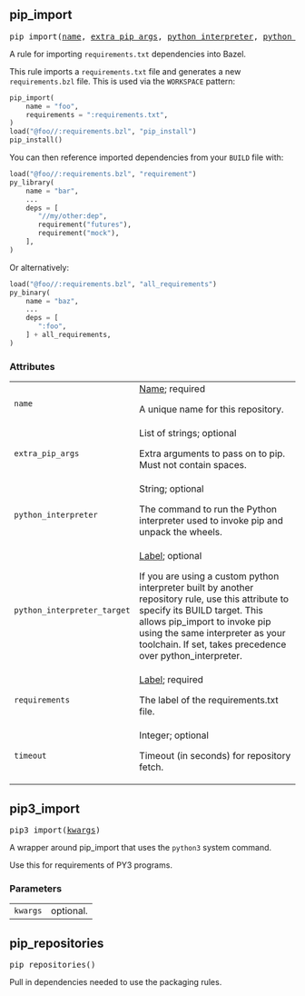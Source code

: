 <!-- Generated with Stardoc: http://skydoc.bazel.build -->

<a name="#pip_import"></a>

## pip_import

<pre>
pip_import(<a href="#pip_import-name">name</a>, <a href="#pip_import-extra_pip_args">extra_pip_args</a>, <a href="#pip_import-python_interpreter">python_interpreter</a>, <a href="#pip_import-python_interpreter_target">python_interpreter_target</a>, <a href="#pip_import-requirements">requirements</a>, <a href="#pip_import-timeout">timeout</a>)
</pre>

A rule for importing `requirements.txt` dependencies into Bazel.

This rule imports a `requirements.txt` file and generates a new
`requirements.bzl` file.  This is used via the `WORKSPACE` pattern:

```python
pip_import(
    name = "foo",
    requirements = ":requirements.txt",
)
load("@foo//:requirements.bzl", "pip_install")
pip_install()
```

You can then reference imported dependencies from your `BUILD` file with:

```python
load("@foo//:requirements.bzl", "requirement")
py_library(
    name = "bar",
    ...
    deps = [
       "//my/other:dep",
       requirement("futures"),
       requirement("mock"),
    ],
)
```

Or alternatively:
```python
load("@foo//:requirements.bzl", "all_requirements")
py_binary(
    name = "baz",
    ...
    deps = [
       ":foo",
    ] + all_requirements,
)
```


### Attributes

<table class="params-table">
  <colgroup>
    <col class="col-param" />
    <col class="col-description" />
  </colgroup>
  <tbody>
    <tr id="pip_import-name">
      <td><code>name</code></td>
      <td>
        <a href="https://bazel.build/docs/build-ref.html#name">Name</a>; required
        <p>
          A unique name for this repository.
        </p>
      </td>
    </tr>
    <tr id="pip_import-extra_pip_args">
      <td><code>extra_pip_args</code></td>
      <td>
        List of strings; optional
        <p>
          Extra arguments to pass on to pip. Must not contain spaces.
        </p>
      </td>
    </tr>
    <tr id="pip_import-python_interpreter">
      <td><code>python_interpreter</code></td>
      <td>
        String; optional
        <p>
          The command to run the Python interpreter used to invoke pip and unpack the
wheels.
        </p>
      </td>
    </tr>
    <tr id="pip_import-python_interpreter_target">
      <td><code>python_interpreter_target</code></td>
      <td>
        <a href="https://bazel.build/docs/build-ref.html#labels">Label</a>; optional
        <p>
          If you are using a custom python interpreter built by another repository rule,
use this attribute to specify its BUILD target. This allows pip_import to invoke
pip using the same interpreter as your toolchain. If set, takes precedence over
python_interpreter.
        </p>
      </td>
    </tr>
    <tr id="pip_import-requirements">
      <td><code>requirements</code></td>
      <td>
        <a href="https://bazel.build/docs/build-ref.html#labels">Label</a>; required
        <p>
          The label of the requirements.txt file.
        </p>
      </td>
    </tr>
    <tr id="pip_import-timeout">
      <td><code>timeout</code></td>
      <td>
        Integer; optional
        <p>
          Timeout (in seconds) for repository fetch.
        </p>
      </td>
    </tr>
  </tbody>
</table>


<a name="#pip3_import"></a>

## pip3_import

<pre>
pip3_import(<a href="#pip3_import-kwargs">kwargs</a>)
</pre>

A wrapper around pip_import that uses the `python3` system command.

Use this for requirements of PY3 programs.

### Parameters

<table class="params-table">
  <colgroup>
    <col class="col-param" />
    <col class="col-description" />
  </colgroup>
  <tbody>
    <tr id="pip3_import-kwargs">
      <td><code>kwargs</code></td>
      <td>
        optional.
      </td>
    </tr>
  </tbody>
</table>


<a name="#pip_repositories"></a>

## pip_repositories

<pre>
pip_repositories()
</pre>

Pull in dependencies needed to use the packaging rules.



